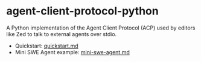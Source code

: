 # agent-client-protocol-python

A Python implementation of the Agent Client Protocol (ACP) used by editors like Zed to talk to external agents over stdio.

- Quickstart: [quickstart.md](quickstart.md)
- Mini SWE Agent example: [mini-swe-agent.md](mini-swe-agent.md)
